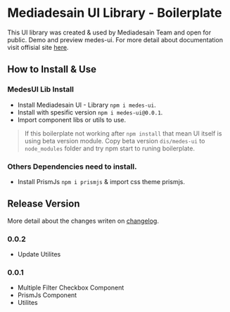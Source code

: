 # Mediadesain UI Library - Boilerplate
This UI library was created & used by Mediadesain Team and open for public. Demo and preview medes-ui. For more detail about documentation visit offisial site [here](https://doc.mediadesain.com/).

## How to Install & Use
### MedesUI Lib Install
- Install Mediadesain UI - Library `npm i medes-ui`.
- Install with spesific version `npm i medes-ui@0.0.1`.
- Import component libs or utils to use.
> If this boilerplate not working after `npm install` that mean UI itself is using beta version module. Copy beta version `dis/medes-ui` to `node_modules` folder and try npm start to runing boilerplate.

### Others Dependencies need to install.
- Install PrismJs `npm i prismjs` & import css theme prismjs.
## Release Version
More detail about the changes writen on [changelog](https://github.com/mediadesain/medes-ui-boilerplate/blob/main/CHANGELOG.md).
### 0.0.2
- Update Utilites
### 0.0.1
- Multiple Filter Checkbox Component
- PrismJs Component
- Utilites
